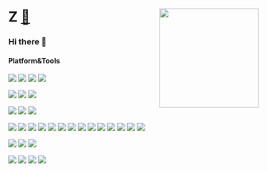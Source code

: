 
# Z  [🔗](https://zravi.github.io/) <img align='right' src='https://user-images.githubusercontent.com/5713670/87202985-820dcb80-c2b6-11ea-9f56-7ec461c497c3.gif' width='200"'>
### Hi there 👋



#### Platform&Tools

[![](https://img.shields.io/badge/Windows-10-2376bc?style=flat-square&logo=windows&logoColor=ffffff)](https://www.microsoft.com/windows/get-windows-10)
[![](https://img.shields.io/badge/macOS-Big%20Sur-e94256?style=flat-square&logo=apple&logoColor=ffffff)](https://www.apple.com/macos/big-sur/)
[![](https://img.shields.io/badge/Ubuntu-20.04-E95420?style=flat-square&logo=ubuntu&logoColor=ffffff)](https://ubuntu.com/)
[![](https://img.shields.io/badge/NAS-FreeNas-AB2B28?style=flat-square&logo=freebsd&logoColor=ffffff)](https://www.freenas.org/)

[![](https://img.shields.io/badge/Browser-Firefox-FF7139?style=flat-square&logo=firefox&logoColor=ffffff)](https://www.mozilla.org/firefox/)
[![](https://img.shields.io/badge/IDE-Visual%20Studio%20Code-007ACC?style=flat-square&logo=Visual-Studio-Code&logoColor=ffffff)](https://code.visualstudio.com/)
[![](https://img.shields.io/badge/IDE-Rider-000000?style=flat-square&logo=JetBrains&logoColor=ffffff)](https://www.jetbrains.com/rider/)

[![](https://img.shields.io/badge/Xiaomi%20MIX2-FA6709?style=flat-square&logo=Xiaomi&logoColor=ffffff)](https://www.mi.com/in/mix2)
[![](https://img.shields.io/badge/iPhone-000?style=flat-square&logo=apple&logoColor=ffffff)](https://www.apple.com/iphone/)
[![](https://img.shields.io/badge/Nintendo%20Switch-E95420?style=flat-square&logo=Nintendo-Switch&logoColor=ffffff)](https://www.nintendo.com/switch/)

[![](https://img.shields.io/badge/-React-61dafb?style=flat-square&logo=react&logoColor=ffffff)](https://reactjs.org/)
[![](https://img.shields.io/badge/-Webpack-8dd6f9?style=flat-square&logo=webpack&logoColor=white)](https://webpack.js.org/)
[![](https://img.shields.io/badge/-Docker-2496ED?style=flat-square&logo=docker&logoColor=ffffff)](https://www.docker.com/)
[![](https://img.shields.io/badge/-CSS3-1572B6?style=flat-square&logo=css3&logoColor=white)](https://www.w3.org/Style/CSS/)
[![](https://img.shields.io/badge/-Python3-3776AB?style=flat-square&logo=python&logoColor=ffffff)](https://www.python.org/)
[![](https://img.shields.io/badge/-Sass-cc6699?style=flat-square&logo=sass&logoColor=white)](https://sass-lang.com/)
[![](https://img.shields.io/badge/-NPM-cb3837?style=flat-square&logo=npm&logoColor=white)](https://npmjs.com/)
[![](https://img.shields.io/badge/-PostCSS-dd3a0a?style=flat-square&logo=postcss&logoColor=white)](https://postcss.org/)
[![](https://img.shields.io/badge/-HTML5-E34F26?style=flat-square&logo=html5&logoColor=white)](https://html.spec.whatwg.org/)
[![](https://img.shields.io/badge/-Git-f05032?style=flat-square&logo=git&logoColor=white)](https://git-scm.com/)
[![](https://img.shields.io/badge/-Linux-fcc624?style=flat-square&logo=linux&logoColor=white)](https://www.linuxfoundation.org/)
[![](https://img.shields.io/badge/-JavaScript-f7e018?style=flat-square&logo=javascript&logoColor=white)](https://www.ecma-international.org/)
[![](https://img.shields.io/badge/-Node.js-43853d?style=flat-square&logo=node.js&logoColor=ffffff)](https://nodejs.org/)
[![](https://img.shields.io/badge/-Nginx-269539?style=flat-square&logo=nginx&logoColor=ffffff)](https://nginx.org/)

![](https://img.shields.io/badge/EYHN%20❤️-FFF?style=flat-square)
![](https://img.shields.io/badge/.NET-512BD4?style=flat-square&logo=C-Sharp&logoColor=ffffff)
![](https://img.shields.io/badge/Typescript-007ACC?style=flat-square&logo=TypeScript&logoColor=ffffff)

![](https://img.shields.io/badge/Creating%20with-FFF?style=flat-square)
[![](https://img.shields.io/badge/Blender-F5792A?style=flat-square&logo=blender&logoColor=ffffff)](https://www.blender.org/)
[![](https://img.shields.io/badge/Figma-F24E1E?style=flat-square&logo=Figma&logoColor=ffffff)](https://www.figma.com/)
![](https://img.shields.io/badge/Adobe%20Photoshop-31A8FF?style=flat-square&logo=Adobe-Photoshop&logoColor=ffffff)


<br/>

<!--
**zravi/zravi** is a ✨ _special_ ✨ repository because its `README.md` (this file) appears on your GitHub profile
-->
